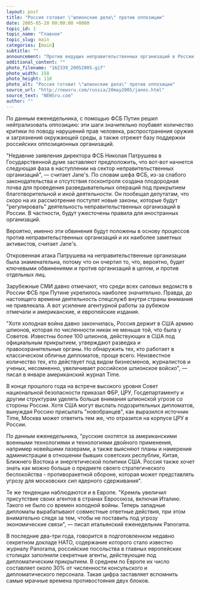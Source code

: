 ```yaml
---
layout: post
title: "Россия готовит \"шпионские дела\" против оппозиции"
date: 2005-05-20 00:00:00 +0000
topic_id: 1
topic_name: "Главное"
topic_slug: main
categories: [main]
subtitle: ""
announcement: "Против ведущих неправительственных организаций в России и их сотрудников готовится серия обвинений, включая обвинения в шпионаже, утверждает американский еженедельник Jane's, одно из самых авторитетных изданий, посвященное проблемам обороноспособности, современным достижениям оборонной промышленности и работе спецслужб. (Перевод статьи на сайте Inopressa.Ru.)"
additional_content: ""
photo_filename: "162339_20052005.gif"
photo_width: 158
photo_height: 118
photo_alt: "Россия готовит \"шпионские дела\" против оппозиции"
source_url: "http://newsru.com/russia/20may2005/janes.html"
source_text: "NEWSru.com"
author: ""
---
```

По данным еженедельника, с помощью ФСБ Путин решил нейтрализовать оппозицию: эти шаги значительно поубавят количество критики по поводу нарушений прав человека, распространения оружия и загрязнения окружающей среды, а также отрежет базу поддержки российских оппозиционных организаций.

"Недавние заявления директора ФСБ Николая Патрушева в Государственной думе заставляют предположить, что вот-вот начнется следующая фаза в наступлении на сектор неправительственных организаций", &mdash; считает Jane's. По словам шефа ФСБ, из-за слабого законодательства и отсутствия госконтроля создана плодородная почва для проведения разведывательных операций под прикрытием благотворительной и иной деятельности. Он пообещал депутатам, что скоро на их рассмотрение поступят новые законы, которые будут "регулировать" деятельность неправительственных организаций в России. В частности, будут ужесточены правила для иностранных организаций.

Вероятно, именно эти обвинения будут положены в основу процессов против неправительственных организаций и их наиболее заметных активистов, считает Jane's.

Откровенная атака Патрушева на неправительственные организации была знаменательна, потому что он очертил то, что, вероятно, будет ключевыми обвинениями и против организаций в целом, и против отдельных лиц.

Зарубежные СМИ давно отмечают, что среди всех силовых ведомств в России ФСБ при Путине укрепилось наиболее значительно. Правда, до настоящего времени деятельность спецслужб внутри страны внимания не привлекала. А вот усиление агентурной работы за рубежом отмечали и американские, и европейские издания.

"Хотя холодная война давно закончилась, Россия держит в США армию шпионов, которая по численности никак не меньше той, что была у Советов. Известны более 100 шпионов, действующих в США под официальным прикрытием, утверждают разведка и правоохранительные органы. Но обнаружить тех, кто работает в классическом обличье дипломатов, проще всего. Неизвестное количество тех, кто действует под видом бизнесменов, журналистов и ученых, несомненно, увеличивает российское шпионское войско", &mdash; писал в январе американский журнал Time.

В конце прошлого года на встрече высокого уровня Совет национальной безопасности приказал ФБР, ЦРУ, Госдепартаменту и другим структурам уделять больше внимания шпионской угрозе со стороны России. Хотя США могут выслать подозрительных дипломатов, вынуждая Россию присылать "новобранцев", как выразился источник Time, Москва может ответить тем же, что отразится на корпусе ЦРУ в России.

По данным еженедельника, "русские охотятся за американскими военными технологиями и технологиями двойного применения, например новейшими лазерами, а также выясняют планы и намерения администрации в отношении бывших советских республик, Китая, Ближнего Востока и энергетической политики США. Россия также хочет знать как можно больше о предмете своего стратегического беспокойства - противоракетной обороне, которая может представлять угрозу для московских сил ядерного сдерживания".

Те же тенденции наблюдаются и в Европе. "Кремль увеличил присутствие своих агентов в странах Евросоюза, включая Италию. Такого не было со времен холодной войны. Теперь западные дипломаты вырабатывают совместные ответные действия, при этом внимательно следя за тем, чтобы не поставить под угрозу экономические связи", &mdash; писал итальянский еженедельник Panorama.

В последние два-три года, говорится в подготовленном недавно секретном докладе НАТО, содержание которого стало известно журналу Panorama, российские посольства в главных европейских столицах заполнили секретные агенты, действующие под дипломатическим прикрытием. В среднем по Европе их число составляет около 30% от численности консульского и дипломатического персонала. Такая цифра заставляет вспомнить самые мрачные времена противостояния двух блоков.
